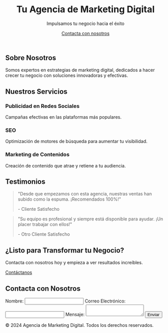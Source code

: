 <!DOCTYPE html>
<html lang="es">
<head>
  <meta charset="UTF-8">
  <meta name="viewport" content="width=device-width, initial-scale=1.0">
  <title>Agencia de Marketing Digital</title>
  <link rel="stylesheet" href="styles.css">
</head>
<body>
  <!-- Encabezado -->
  <header class="header">
    <div class="container">
      <h1>Tu Agencia de Marketing Digital</h1>
      <p>Impulsamos tu negocio hacia el éxito</p>
      <a href="#contacto" class="btn-primary">Contacta con nosotros</a>
    </div>
  </header>

  <!-- Sobre Nosotros -->
  <section class="about">
    <div class="container">
      <h2>Sobre Nosotros</h2>
      <p>Somos expertos en estrategias de marketing digital, dedicados a hacer crecer tu negocio con soluciones innovadoras y efectivas.</p>
    </div>
  </section>

  <!-- Servicios -->
  <section class="services">
    <div class="container">
      <h2>Nuestros Servicios</h2>
      <div class="service">
        <h3>Publicidad en Redes Sociales</h3>
        <p>Campañas efectivas en las plataformas más populares.</p>
      </div>
      <div class="service">
        <h3>SEO</h3>
        <p>Optimización de motores de búsqueda para aumentar tu visibilidad.</p>
      </div>
      <div class="service">
        <h3>Marketing de Contenidos</h3>
        <p>Creación de contenido que atrae y retiene a tu audiencia.</p>
      </div>
    </div>
  </section>

  <!-- Testimonios -->
  <section class="testimonials">
    <div class="container">
      <h2>Testimonios</h2>
      <blockquote>
        <p>"Desde que empezamos con esta agencia, nuestras ventas han subido como la espuma. ¡Recomendados 100%!"</p>
        <footer>- Cliente Satisfecho</footer>
      </blockquote>
      <blockquote>
        <p>"Su equipo es profesional y siempre está disponible para ayudar. ¡Un placer trabajar con ellos!"</p>
        <footer>- Otro Cliente Satisfecho</footer>
      </blockquote>
    </div>
  </section>

  <!-- Llamado a la Acción -->
  <section class="cta">
    <div class="container">
      <h2>¿Listo para Transformar tu Negocio?</h2>
      <p>Contacta con nosotros hoy y empieza a ver resultados increíbles.</p>
      <a href="#contacto" class="btn-secondary">Contáctanos</a>
    </div>
  </section>

  <!-- Formulario de Contacto -->
  <section id="contacto" class="contact-form">
    <div class="container">
      <h2>Contacta con Nosotros</h2>
      <form>
        <label for="name">Nombre:</label>
        <input type="text" id="name" name="name">
        <label for="email">Correo Electrónico:</label>
        <input type="email" id="email" name="email">
        <label for="message">Mensaje:</label>
        <textarea id="message" name="message"></textarea>
        <button type="submit" class="btn-submit">Enviar</button>
      </form>
    </div>
  </section>

  <footer class="footer">
    <div class="container">
      <p>&copy; 2024 Agencia de Marketing Digital. Todos los derechos reservados.</p>
    </div>
  </footer>
</body>
</html>
